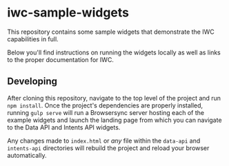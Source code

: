 # iwc-sample-widgets

This repository contains some sample widgets that demonstrate the IWC
capabilities in full.

Below you'll find instructions on running the widgets
locally as well as links to the proper documentation for IWC.

## Developing

After cloning this repository, navigate to the top level of the project and
run ```npm install```.  Once the project's dependencies are properly installed,
running ```gulp serve``` will run a Browsersync server hosting each of the
example widgets and launch the landing page from which you can navigate to the
Data API and Intents API widgets.

Any changes made to ```index.html``` or *any* file within the ```data-api``` and
```intents-api``` directories will rebuild the project and reload your
browser automatically.
